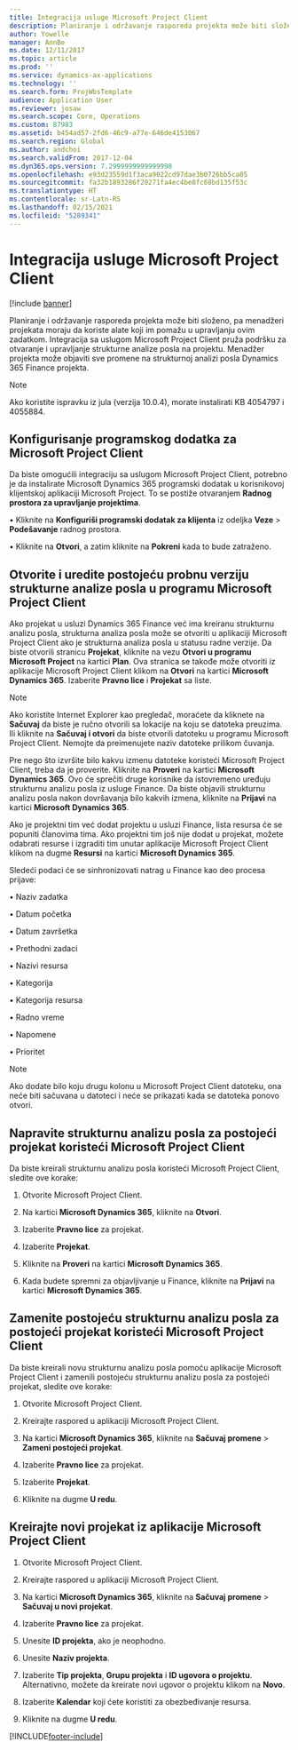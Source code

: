 ```yaml
---
title: Integracija usluge Microsoft Project Client
description: Planiranje i održavanje rasporeda projekta može biti složeno, pa menadžeri projekata moraju da koriste alate koji im pomažu u upravljanju ovim zadatkom. Integracija sa uslugom Microsoft Project Client pruža podršku za otvaranje i upravljanje strukturne analize posla na projektu.
author: Yowelle
manager: AnnBe
ms.date: 12/11/2017
ms.topic: article
ms.prod: ''
ms.service: dynamics-ax-applications
ms.technology: ''
ms.search.form: ProjWbsTemplate
audience: Application User
ms.reviewer: josaw
ms.search.scope: Core, Operations
ms.custom: 87983
ms.assetid: b454ad57-2fd6-46c9-a77e-646de4153067
ms.search.region: Global
ms.author: andchoi
ms.search.validFrom: 2017-12-04
ms.dyn365.ops.version: 7.2999999999999998
ms.openlocfilehash: e93d23559d1f3aca9022cd97dae3b0726bb5ca05
ms.sourcegitcommit: fa32b1893286f20271fa4ec4be8fc68bd135f53c
ms.translationtype: HT
ms.contentlocale: sr-Latn-RS
ms.lasthandoff: 02/15/2021
ms.locfileid: "5289341"
---
```

# <a name="microsoft-project-client-integration"></a>Integracija usluge Microsoft Project Client

[!include [banner](../includes/banner.md)]

Planiranje i održavanje rasporeda projekta može biti složeno, pa menadžeri projekata moraju da koriste alate koji im pomažu u upravljanju ovim zadatkom. Integracija sa uslugom Microsoft Project Client pruža podršku za otvaranje i upravljanje strukturne analize posla na projektu. Menadžer projekta može objaviti sve promene na strukturnoj analizi posla Dynamics 365 Finance projekta.

> [!NOTE]
> Ako koristite ispravku iz jula (verzija 10.0.4), morate instalirati KB 4054797 i 4055884.

## <a name="configure-the-microsoft-project-client-add-in"></a>Konfigurisanje programskog dodatka za Microsoft Project Client
Da biste omogućili integraciju sa uslugom Microsoft Project Client, potrebno je da instalirate Microsoft Dynamics 365 programski dodatak u korisnikovoj klijentskoj aplikaciji Microsoft Project. To se postiže otvaranjem **Radnog prostora za upravljanje projektima**.

•   Kliknite na **Konfiguriši programski dodatak za klijenta** iz odeljka **Veze** > **Podešavanje** radnog prostora.

•   Kliknite na **Otvori**, a zatim kliknite na **Pokreni** kada to bude zatraženo.

## <a name="open-and-edit-an-existing-draft-work-breakdown-structure-in-microsoft-project-client"></a>Otvorite i uredite postojeću probnu verziju strukturne analize posla u programu Microsoft Project Client
Ako projekat u usluzi Dynamics 365 Finance već ima kreiranu strukturnu analizu posla, strukturna analiza posla može se otvoriti u aplikaciji Microsoft Project Client ako je strukturna analiza posla u statusu radne verzije. Da biste otvorili stranicu **Projekat**, kliknite na vezu **Otvori u programu Microsoft Project** na kartici **Plan**. Ova stranica se takođe može otvoriti iz aplikacije Microsoft Project Client klikom na **Otvori** na kartici **Microsoft Dynamics 365**. Izaberite **Pravno lice** i **Projekat** sa liste.

> [!NOTE]
> Ako koristite Internet Explorer kao pregledač, moraćete da kliknete na **Sačuvaj** da biste je ručno otvorili sa lokacije na koju se datoteka preuzima. Ili kliknite na **Sačuvaj i otvori** da biste otvorili datoteku u programu Microsoft Project Client. Nemojte da preimenujete naziv datoteke prilikom čuvanja.

Pre nego što izvršite bilo kakvu izmenu datoteke koristeći Microsoft Project Client, treba da je proverite. Kliknite na **Proveri** na kartici **Microsoft Dynamics 365**. Ovo će sprečiti druge korisnike da istovremeno uređuju strukturnu analizu posla iz usluge Finance. Da biste objavili strukturnu analizu posla nakon dovršavanja bilo kakvih izmena, kliknite na **Prijavi** na kartici **Microsoft Dynamics 365**.

Ako je projektni tim već dodat projektu u usluzi Finance, lista resursa će se popuniti članovima tima. Ako projektni tim još nije dodat u projekat, možete odabrati resurse i izgraditi tim unutar aplikacije Microsoft Project Client klikom na dugme **Resursi** na kartici **Microsoft Dynamics 365**. 

Sledeći podaci će se sinhronizovati natrag u Finance kao deo procesa prijave:

•   Naziv zadatka

•   Datum početka

•   Datum završetka

•   Prethodni zadaci

•   Nazivi resursa

•   Kategorija

•   Kategorija resursa

•   Radno vreme

•   Napomene

•   Prioritet

> [!NOTE]
> Ako dodate bilo koju drugu kolonu u Microsoft Project Client datoteku, ona neće biti sačuvana u datoteci i neće se prikazati kada se datoteka ponovo otvori.

## <a name="create-the-work-breakdown-structure-for-an-existing-project-using-microsoft-project-client"></a>Napravite strukturnu analizu posla za postojeći projekat koristeći Microsoft Project Client
Da biste kreirali strukturnu analizu posla koristeći Microsoft Project Client, sledite ove korake:


1.  Otvorite Microsoft Project Client.

2.  Na kartici **Microsoft Dynamics 365**, kliknite na **Otvori**.

3.  Izaberite **Pravno lice** za projekat.

4.  Izaberite **Projekat**.

5.  Kliknite na **Proveri** na kartici **Microsoft Dynamics 365**.

6.  Kada budete spremni za objavljivanje u Finance, kliknite na **Prijavi** na kartici **Microsoft Dynamics 365**.

## <a name="replace-the-existing-work-breakdown-structure-for-an-existing-project-using-microsoft-project-client"></a>Zamenite postojeću strukturnu analizu posla za postojeći projekat koristeći Microsoft Project Client
Da biste kreirali novu strukturnu analizu posla pomoću aplikacije Microsoft Project Client i zamenili postojeću strukturnu analizu posla za postojeći projekat, sledite ove korake:

1.  Otvorite Microsoft Project Client.

2.  Kreirajte raspored u aplikaciji Microsoft Project Client.

3.  Na kartici **Microsoft Dynamics 365**, kliknite na **Sačuvaj promene** > **Zameni postojeći projekat**.

4.  Izaberite **Pravno lice** za projekat.

5.  Izaberite **Projekat**.

6.  Kliknite na dugme **U redu**.

## <a name="create-a-new-project-from-within-microsoft-project-client"></a>Kreirajte novi projekat iz aplikacije Microsoft Project Client


1.  Otvorite Microsoft Project Client.

2.  Kreirajte raspored u aplikaciji Microsoft Project Client.

3.  Na kartici **Microsoft Dynamics 365**, kliknite na **Sačuvaj promene** > **Sačuvaj u novi projekat**.

4.  Izaberite **Pravno lice** za projekat.

5.  Unesite **ID projekta**, ako je neophodno.

6.  Unesite **Naziv projekta**.

7.  Izaberite **Tip projekta**, **Grupu projekta** i **ID ugovora o projektu**. Alternativno, možete da kreirate novi ugovor o projektu klikom na **Novo**.

8.  Izaberite **Kalendar** koji ćete koristiti za obezbeđivanje resursa.

11. Kliknite na dugme **U redu**.


[!INCLUDE[footer-include](../includes/footer-banner.md)]